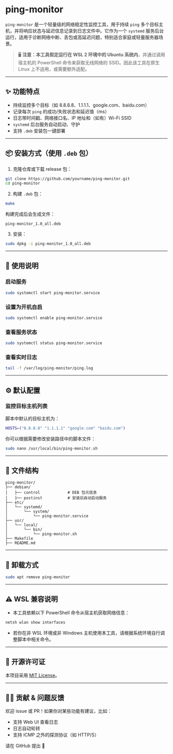 # ping-monitor

`ping-monitor` 是一个轻量级的网络稳定性监控工具，用于持续 `ping` 多个目标主机，并将响应状态与延迟信息记录到日志文件中。它作为一个 `systemd` 服务后台运行，适用于诊断网络中断、丢包或高延迟问题，特别适合家庭或轻量服务器场景。

> 🖥️ **注意：本工具假定运行在 WSL 2 环境中的 Ubuntu 系统内**，并通过调用宿主机的 PowerShell 命令来获取无线网络的 SSID。因此该工具在原生 Linux 上不适用，或需要额外适配。

---

## ✨ 功能特点

- 持续监控多个目标（如 8.8.8.8、1.1.1.1、google.com、baidu.com）
- 记录每次 `ping` 的成功/失败状态和延迟值（ms）
- 日志带时间戳、网络接口名、IP 地址和（如有）Wi-Fi SSID
- `systemd` 后台服务自动启动、守护
- 支持 `.deb` 安装包一键部署

---

## 📦 安装方式（使用 `.deb` 包）

1. 克隆仓库或下载 release 包：

```bash
git clone https://github.com/yourname/ping-monitor.git
cd ping-monitor
```

2. 构建 `.deb` 包：

```bash
make
```

构建完成后会生成文件：
```
ping-monitor_1.0_all.deb
```

3. 安装：

```bash
sudo dpkg -i ping-monitor_1.0_all.deb
```

---

## 🚀 使用说明

### 启动服务

```bash
sudo systemctl start ping-monitor.service
```

### 设置为开机自启

```bash
sudo systemctl enable ping-monitor.service
```

### 查看服务状态

```bash
sudo systemctl status ping-monitor.service
```

### 查看实时日志

```bash
tail -f /var/log/ping-monitor/ping.log
```

---

## ⚙️ 默认配置

### 监控目标主机列表

脚本中默认的目标主机为：

```bash
HOSTS=("8.8.8.8" "1.1.1.1" "google.com" "baidu.com")
```

你可以根据需要修改安装路径中的脚本文件：

```bash
sudo nano /usr/local/bin/ping-monitor.sh
```

---

## 📁 文件结构

```
ping-monitor/
├── debian/
│   ├── control            # DEB 包元信息
│   ├── postinst           # 安装后自动启动服务
├── etc/
│   └── systemd/
│       └── system/
│           └── ping-monitor.service
├── usr/
│   └── local/
│       └── bin/
│           └── ping-monitor.sh
├── Makefile
├── README.md
```

---

## 🧼 卸载方式

```bash
sudo apt remove ping-monitor
```

---

## ⚠️ WSL 兼容说明

- 本工具依赖以下 PowerShell 命令从宿主机获取网络信息：

```powershell
netsh wlan show interfaces
```

- 若你在非 WSL 环境或非 Windows 主机使用本工具，请根据系统环境自行调整脚本中相关命令。

---

## 📜 开源许可证

本项目采用 [MIT License](LICENSE)。

---

## 🙋‍♂️ 贡献 & 问题反馈

欢迎 issue 或 PR！如果你对某些功能有建议，比如：

- 支持 Web UI 查看日志
- 日志自动轮转
- 支持 ICMP 之外的探测协议（如 HTTP/S）

请在 GitHub 提出 🙌
